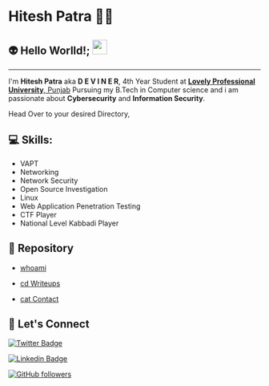 #  Hitesh Patra 👨‍💻

## 👽 Hello Worlld!; <img src="https://github.com/abhishekapk/abhishekapk/blob/master/Assests/Hi.gif" width="29px">
---
I'm **Hitesh Patra** aka **D E V I N E R**, 4th Year Student at <a href="https://www.lpu.in/"> <b>Lovely Professional University</b>, Punjab</a> Pursuing my B.Tech in Computer science and i am passionate about **Cybersecurity** and **Information Security**.

Head Over to your desired Directory,

## 💻 Skills:
- VAPT
- Networking
- Network Security
- Open Source Investigation
- Linux
- Web Application Penetration Testing 
- CTF Player 
- National Level Kabbadi Player

## 📁 Repository

- [whoami](https://deviner.tech/whoami/)

- [cd Writeups](https://deviner.tech/category/)

- [cat Contact](https://deviner.tech/contact/)

## 🤝 Let's Connect

[![Twitter Badge](https://img.shields.io/twitter/url?color=1ca0f1&label=%40Th3_D3v1n3r&logo=twitter&logoColor=1ca0f1&style=for-the-badge&url=https%3A%2F%2Ftwitter.com%2F0xdeviner)](https://twitter.com/0xdeviner) 

[![Linkedin Badge](https://img.shields.io/twitter/url?color=1ca0f1&label=HITESH%20PATRA&logo=LinkedIn&logoColor=1ca0f1&style=for-the-badge&url=https%3A%2F%2Fwww.linkedin.com%2Fin%2Fhitesh-patra-aa7083174%2F)](https://www.linkedin.com/in/hitesh-patra-/) 

[![GitHub followers](https://img.shields.io/twitter/url?color=1ca0f1&label=The-deviner&logo=github&logoColor=1ca0f1&style=for-the-badge&url=https%3A%2F%2Fgithub.com%2FThe-deviner%3Ftab%3Dfollowers)](https://github.com/0xdeviner?tab=followers)

